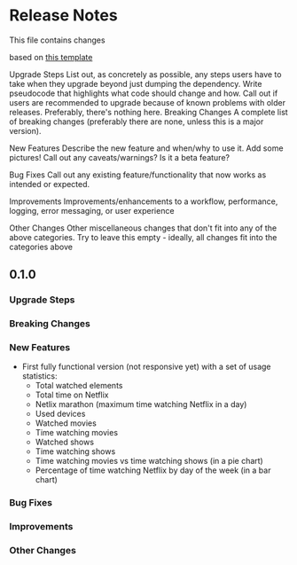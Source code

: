 # Release Notes

This file contains changes

based on [this template](https://github.com/palantir/plottable/wiki/Release-Notes-Template)

Upgrade Steps
List out, as concretely as possible, any steps users have to take when they upgrade beyond just dumping the dependency.
Write pseudocode that highlights what code should change and how.
Call out if users are recommended to upgrade because of known problems with older releases.
Preferably, there's nothing here.
Breaking Changes
A complete list of breaking changes (preferably there are none, unless this is a major version).

New Features
Describe the new feature and when/why to use it. Add some pictures! Call out any caveats/warnings? Is it a beta feature?

Bug Fixes
Call out any existing feature/functionality that now works as intended or expected.

Improvements
Improvements/enhancements to a workflow, performance, logging, error messaging, or user experience

Other Changes
Other miscellaneous changes that don't fit into any of the above categories. Try to leave this empty - ideally, all changes fit into the categories above

## 0.1.0

### Upgrade Steps

### Breaking Changes

### New Features

* First fully functional version (not responsive yet) with a set of usage statistics:
  * Total watched elements
  * Total time on Netflix
  * Netlix marathon (maximum time watching Netflix in a day)
  * Used devices
  * Watched movies
  * Time watching movies
  * Watched shows
  * Time watching shows
  * Time watching movies vs time watching shows (in a pie chart)
  * Percentage of time watching Netflix by day of the week (in a bar chart)

### Bug Fixes

### Improvements

### Other Changes
